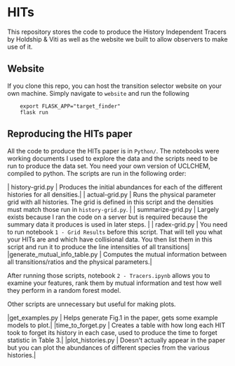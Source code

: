 # HITs
This repository stores the code to produce the History Independent Tracers by Holdship & Viti as well as the website we built to allow observers to make use of it.

## Website
If you clone this repo, you can host the transition selector website on your own machine. Simply navigate to `website` and run the following
```
    export FLASK_APP="target_finder"
    flask run
```

## Reproducing the HITs paper
All the code to produce the HITs paper is in `Python/`. The notebooks were working documents I used to explore the data and the scripts need to be run to produce the data set. You need your own version of UCLCHEM, compiled to python. The scripts are run in the following order:

| history-grid.py | Produces the initial abundances for each of the different histories for all densities.|
| actual-grid.py | Runs the physical parameter grid with all histories. The grid is defined in this script and the densities must match those run in `history-grid.py`. |
| summarize-grid.py | Largely exists because I ran the code on a server but is required because the summary data it produces is used in later steps. |
| radex-grid.py | You need to run notebook `1 - Grid Results` before this script. That will tell you what your HITs are and which have collisional data. You then list them in this script and run it to produce the line intensities of all transitions|
|generate_mutual_info_table.py | Computes the mutual information between all transitions/ratios and the physical parameters.|

After running those scripts, notebook `2 - Tracers.ipynb` allows you to examine your features, rank them by mutual information and test how well they perform in a random forest model.

Other scripts are unnecessary but useful for making plots.

|get_examples.py | Helps generate Fig.1 in the paper, gets some example models to plot.|
|time_to_forget.py | Creates a table with how long each HIT took to forget its history in each case, used to produce the time to forget statistic in Table 3.|
|plot_histories.py | Doesn't actually appear in the paper but you can plot the abundances of different species from the various histories.|